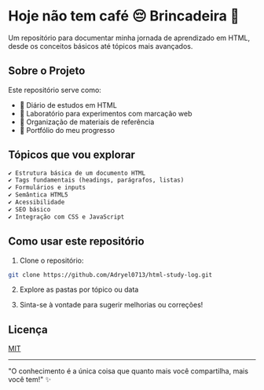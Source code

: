 # Hoje não tem café 😔 Brincadeira 🤪

Um repositório para documentar minha jornada de aprendizado em HTML, desde os conceitos básicos até tópicos mais avançados.

## Sobre o Projeto

Este repositório serve como:
- 📖 Diário de estudos em HTML
- 🧪 Laboratório para experimentos com marcação web
- 📁 Organização de materiais de referência
- 🚀 Portfólio do meu progresso

## Tópicos que vou explorar

```html
✔️ Estrutura básica de um documento HTML
✔️ Tags fundamentais (headings, parágrafos, listas)
✔️ Formulários e inputs
✔️ Semântica HTML5
✔️ Acessibilidade
✔️ SEO básico
✔️ Integração com CSS e JavaScript
```
## Como usar este repositório

1. Clone o repositório:
```bash
git clone https://github.com/Adryel0713/html-study-log.git
```

2. Explore as pastas por tópico ou data

3. Sinta-se à vontade para sugerir melhorias ou correções!

## Licença

[MIT](https://choosealicense.com/licenses/mit/)

---


"O conhecimento é a única coisa que quanto mais você compartilha, mais você tem!" ✨
